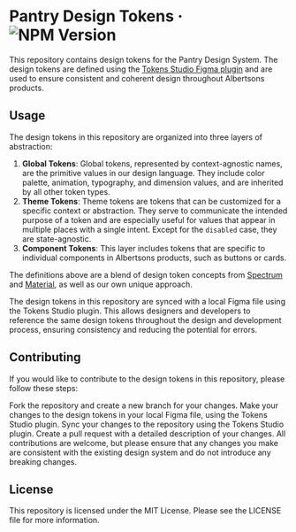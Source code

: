 # Pantry Design Tokens  &middot; ![NPM Version](https://img.shields.io/npm/v/pantry-design-tokens.svg)
This repository contains design tokens for the Pantry Design System. The design tokens are defined using the [Tokens Studio Figma plugin](https://www.figma.com/community/plugin/843461159747178978/Tokens-Studio-for-Figma-(Figma-Tokens)) and are used to ensure consistent and coherent design throughout Albertsons products.

## Usage
The design tokens in this repository are organized into three layers of abstraction:

1. **Global Tokens**: Global tokens, represented by context-agnostic names, are the primitive values in our design language. They include color palette, animation, typography, and dimension values, and are inherited by all other token types.
2. **Theme Tokens**: Theme tokens are tokens that can be customized for a specific context or abstraction. They serve to communicate the intended purpose of a token and are especially useful for values that appear in multiple places with a single intent. Except for the `disabled` case, they are state-agnostic.
3. **Component Tokens**: This layer includes tokens that are specific to individual components in Albertsons products, such as buttons or cards.

The definitions above are a blend of design token concepts from [Spectrum](https://spectrum.adobe.com/page/design-tokens/) and [Material](https://m3.material.io/foundations/design-tokens/how-to-read-tokens), as well as our own unique approach.

The design tokens in this repository are synced with a local Figma file using the Tokens Studio plugin. This allows designers and developers to reference the same design tokens throughout the design and development process, ensuring consistency and reducing the potential for errors.

## Contributing
If you would like to contribute to the design tokens in this repository, please follow these steps:

Fork the repository and create a new branch for your changes.
Make your changes to the design tokens in your local Figma file, using the Tokens Studio plugin.
Sync your changes to the repository using the Tokens Studio plugin.
Create a pull request with a detailed description of your changes.
All contributions are welcome, but please ensure that any changes you make are consistent with the existing design system and do not introduce any breaking changes.

## License
This repository is licensed under the MIT License. Please see the LICENSE file for more information.
